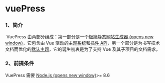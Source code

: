 # vuePress

### 1、简介

​	VuePress 由两部分组成：第一部分是一个[极简静态网站生成器 (opens new window)](https://github.com/vuejs/vuepress/tree/master/packages/@vuepress/core)，它包含由 Vue 驱动的[主题系统](https://v1.vuepress.vuejs.org/zh/theme/)和[插件 API](https://v1.vuepress.vuejs.org/zh/plugin/)，另一个部分是为书写技术文档而优化的[默认主题](https://v1.vuepress.vuejs.org/zh/theme/default-theme-config.html)，它的诞生初衷是为了支持 Vue 及其子项目的文档需求。

### 2、前提条件

VuePress 需要 [Node.js (opens new window)](https://nodejs.org/en/)>= 8.6